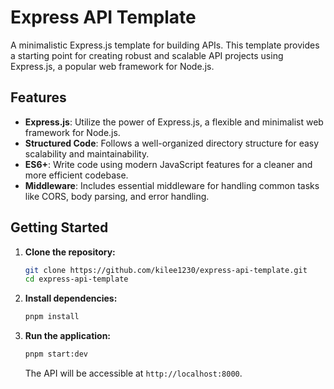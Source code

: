 # Express API Template

A minimalistic Express.js template for building APIs. This template provides a starting point for creating robust and scalable API projects using Express.js, a popular web framework for Node.js.

## Features

- **Express.js**: Utilize the power of Express.js, a flexible and minimalist web framework for Node.js.
- **Structured Code**: Follows a well-organized directory structure for easy scalability and maintainability.
- **ES6+**: Write code using modern JavaScript features for a cleaner and more efficient codebase.
- **Middleware**: Includes essential middleware for handling common tasks like CORS, body parsing, and error handling.

## Getting Started

1. **Clone the repository:**

   ```bash
   git clone https://github.com/kilee1230/express-api-template.git
   cd express-api-template
   ```

2. **Install dependencies:**

   ```bash
   pnpm install
   ```

3. **Run the application:**

   ```bash
   pnpm start:dev
   ```

   The API will be accessible at `http://localhost:8000`.

